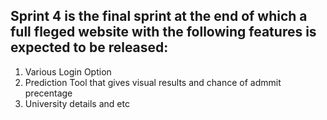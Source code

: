 ## Sprint 4 is the final sprint at the end of which a full fleged website with the following features is expected to be released:
1. Various Login Option
2. Prediction Tool that gives visual results and chance of admmit precentage
3. University details and etc
 
